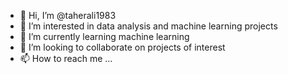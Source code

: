 - 👋 Hi, I’m @taherali1983
- 👀 I’m interested in data analysis and machine learning projects
- 🌱 I’m currently learning machine learning
- 💞️ I’m looking to collaborate on projects of interest
- 📫 How to reach me ...

<!---
taherali1983/taherali1983 is a ✨ special ✨ repository because its `README.md` (this file) appears on your GitHub profile.
You can click the Preview link to take a look at your changes.
--->
